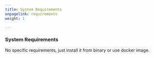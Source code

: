 ```yaml
---
title: System Requirements
onpagelink: requirements
weight: 1

---
```


### System Requirements

No specific requirements, just install it from binary or use docker image.